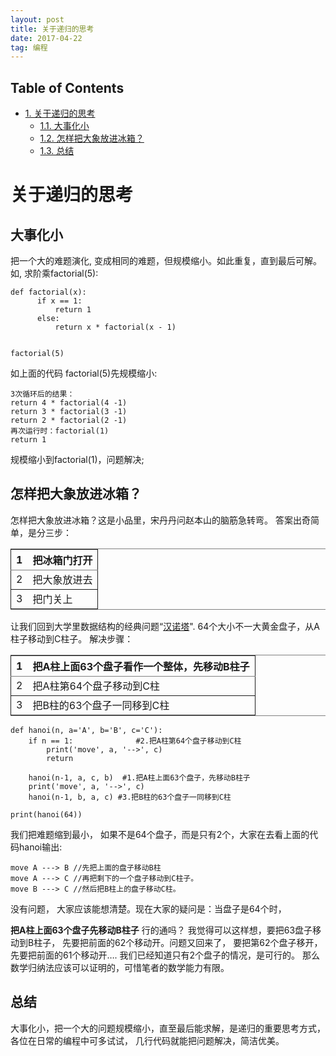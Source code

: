 ```yaml
---
layout: post
title: 关于递归的思考
date: 2017-04-22 
tag: 编程
---
```

<div id="table-of-contents">
<h2>Table of Contents</h2>
<div id="text-table-of-contents">
<ul>
<li><a href="#orgb4ffe7c">1. 关于递归的思考</a>
<ul>
<li><a href="#org27c2008">1.1. 大事化小</a></li>
<li><a href="#org734e133">1.2. 怎样把大象放进冰箱？</a></li>
<li><a href="#orgf2f1412">1.3. 总结</a></li>
</ul>
</li>
</ul>
</div>
</div>

<a id="orgb4ffe7c"></a>

# 关于递归的思考


<a id="org27c2008"></a>

## 大事化小

把一个大的难题演化, 变成相同的难题，但规模缩小。如此重复，直到最后可解。
如, 求阶乘factorial(5):

    def factorial(x):
          if x == 1:
              return 1
          else:
              return x * factorial(x - 1)
    
    
    factorial(5)

如上面的代码 factorial(5)先规模缩小:

    3次循环后的结果：
    return 4 * factorial(4 -1)
    return 3 * factorial(3 -1)
    return 2 * factorial(2 -1)
    再次运行时：factorial(1)
    return 1

规模缩小到factorial(1)，问题解决;


<a id="org734e133"></a>

## 怎样把大象放进冰箱？

怎样把大象放进冰箱？这是小品里，宋丹丹问赵本山的脑筋急转弯。
答案出奇简单，是分三步：

<table border="2" cellspacing="0" cellpadding="6" rules="groups" frame="hsides">


<colgroup>
<col  class="org-right" />

<col  class="org-left" />
</colgroup>
<thead>
<tr>
<th scope="col" class="org-right">1</th>
<th scope="col" class="org-left">把冰箱门打开</th>
</tr>
</thead>

<tbody>
<tr>
<td class="org-right">2</td>
<td class="org-left">把大象放进去</td>
</tr>
</tbody>

<tbody>
<tr>
<td class="org-right">3</td>
<td class="org-left">把门关上</td>
</tr>
</tbody>
</table>

让我们回到大学里数据结构的经典问题“[汉诺塔](http://baike.baidu.com/item/%25E6%25B1%2589%25E8%25AF%25BA%25E5%25A1%2594/3468295)".
64个大小不一大黄金盘子，从A柱子移动到C柱子。
解决步骤：

<table border="2" cellspacing="0" cellpadding="6" rules="groups" frame="hsides">


<colgroup>
<col  class="org-right" />

<col  class="org-left" />
</colgroup>
<thead>
<tr>
<th scope="col" class="org-right">1</th>
<th scope="col" class="org-left">把A柱上面63个盘子看作一个整体，先移动B柱子</th>
</tr>
</thead>

<tbody>
<tr>
<td class="org-right">2</td>
<td class="org-left">把A柱第64个盘子移动到C柱</td>
</tr>
</tbody>

<tbody>
<tr>
<td class="org-right">3</td>
<td class="org-left">把B柱的63个盘子一同移到C柱</td>
</tr>
</tbody>
</table>

    def hanoi(n, a='A', b='B', c='C'): 
        if n == 1:              #2.把A柱第64个盘子移动到C柱
            print('move', a, '-->', c) 
            return
    
        hanoi(n-1, a, c, b)  #1.把A柱上面63个盘子，先移动B柱子
        print('move', a, '-->', c)
        hanoi(n-1, b, a, c) #3.把B柱的63个盘子一同移到C柱
    
    print(hanoi(64))

我们把难题缩到最小， 如果不是64个盘子，而是只有2个，大家在去看上面的代码hanoi输出:

    move A ---> B //先把上面的盘子移动B柱
    move A ---> C //再把剩下的一个盘子移动到C柱子。
    move B ---> C //然后把B柱上的盘子移动C柱。

没有问题， 大家应该能想清楚。现在大家的疑问是：当盘子是64个时，

**把A柱上面63个盘子先移动B柱子** 行的通吗？
我觉得可以这样想，要把63盘子移动到B柱子， 先要把前面的62个移动开。问题又回来了， 要把第62个盘子移开，先要把前面的61个移动开&#x2026;.
我们已经知道只有2个盘子的情况，是可行的。 那么数学归纳法应该可以证明的，可惜笔者的数学能力有限。


<a id="orgf2f1412"></a>

## 总结

大事化小，把一个大的问题规模缩小，直至最后能求解，是递归的重要思考方式，各位在日常的编程中可多试试， 几行代码就能把问题解决，简洁优美。


